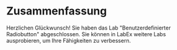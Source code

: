 # Zusammenfassung

Herzlichen Glückwunsch! Sie haben das Lab "Benutzerdefinierter Radiobutton" abgeschlossen. Sie können in LabEx weitere Labs ausprobieren, um Ihre Fähigkeiten zu verbessern.
